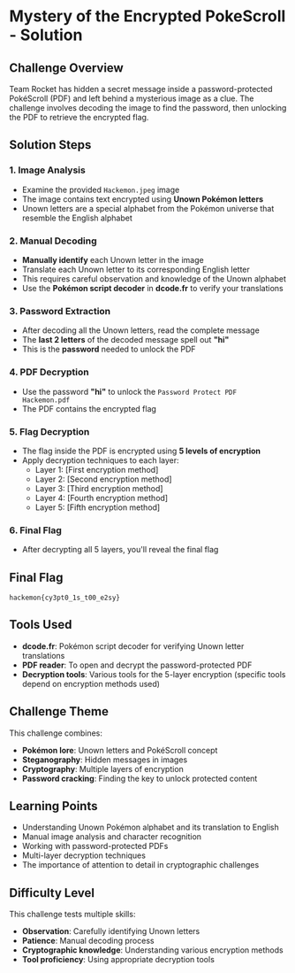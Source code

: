 # Mystery of the Encrypted PokeScroll - Solution

## Challenge Overview
Team Rocket has hidden a secret message inside a password-protected PokéScroll (PDF) and left behind a mysterious image as a clue. The challenge involves decoding the image to find the password, then unlocking the PDF to retrieve the encrypted flag.

## Solution Steps

### 1. Image Analysis
- Examine the provided `Hackemon.jpeg` image
- The image contains text encrypted using **Unown Pokémon letters**
- Unown letters are a special alphabet from the Pokémon universe that resemble the English alphabet

### 2. Manual Decoding
- **Manually identify** each Unown letter in the image
- Translate each Unown letter to its corresponding English letter
- This requires careful observation and knowledge of the Unown alphabet
- Use the **Pokémon script decoder** in **dcode.fr** to verify your translations

### 3. Password Extraction
- After decoding all the Unown letters, read the complete message
- The **last 2 letters** of the decoded message spell out **"hi"**
- This is the **password** needed to unlock the PDF

### 4. PDF Decryption
- Use the password **"hi"** to unlock the `Password Protect PDF Hackemon.pdf`
- The PDF contains the encrypted flag

### 5. Flag Decryption
- The flag inside the PDF is encrypted using **5 levels of encryption**
- Apply decryption techniques to each layer:
  - Layer 1: [First encryption method]
  - Layer 2: [Second encryption method]
  - Layer 3: [Third encryption method]
  - Layer 4: [Fourth encryption method]
  - Layer 5: [Fifth encryption method]

### 6. Final Flag
- After decrypting all 5 layers, you'll reveal the final flag

## Final Flag
```
hackemon{cy3pt0_1s_t00_e2sy}
```

## Tools Used
- **dcode.fr**: Pokémon script decoder for verifying Unown letter translations
- **PDF reader**: To open and decrypt the password-protected PDF
- **Decryption tools**: Various tools for the 5-layer encryption (specific tools depend on encryption methods used)

## Challenge Theme
This challenge combines:
- **Pokémon lore**: Unown letters and PokéScroll concept
- **Steganography**: Hidden messages in images
- **Cryptography**: Multiple layers of encryption
- **Password cracking**: Finding the key to unlock protected content

## Learning Points
- Understanding Unown Pokémon alphabet and its translation to English
- Manual image analysis and character recognition
- Working with password-protected PDFs
- Multi-layer decryption techniques
- The importance of attention to detail in cryptographic challenges

## Difficulty Level
This challenge tests multiple skills:
- **Observation**: Carefully identifying Unown letters
- **Patience**: Manual decoding process
- **Cryptographic knowledge**: Understanding various encryption methods
- **Tool proficiency**: Using appropriate decryption tools 